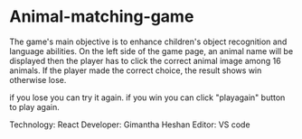 # Animal-matching-game

The game's main objective is to enhance 
children's object recognition and language abilities. On the left side of the game page, an 
animal name will be displayed then the player has to click the correct animal image among 16 
animals. If the player made the correct choice, the result shows win otherwise lose.

if you lose you can try it again.
if you win you can click "playagain" button to play again.

Technology: React
Developer: Gimantha Heshan
Editor: VS code